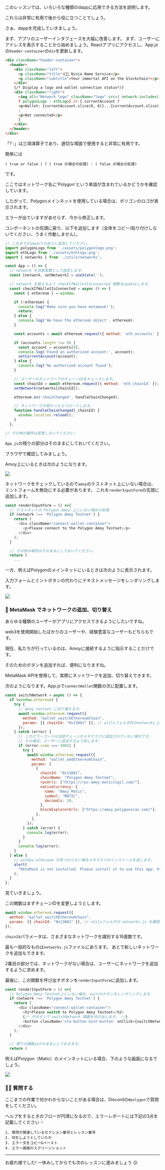 このレッスンでは、いろいろな種類のdappに応用できる方法を説明します。

これらは非常に有用で後から役に立つことでしょう。

さぁ、dappを完成していきましょう。

まず、アプリのユーザーインタフェースを大幅に改善します。 まず、ユーザーにアドレスを表示することから始めましょう。Reactアプリにアクセスし、App.jsの`header-container`の`div`を更新します。

```html
<div className="header-container">
  <header>
    <div className="left">
      <p className="title">🐱‍👤 Ninja Name Service</p>
      <p className="subtitle">Your immortal API on the blockchain!</p>
    </div>
    {/* Display a logo and wallet connection status*/}
    <div className="right">
      <img alt="Network logo" className="logo" src={ network.includes('Polygon')
      ? polygonLogo : ethLogo} /> { currentAccount ?
      <p>Wallet: {currentAccount.slice(0, 6)}...{currentAccount.slice(-4)}</p>
      :
      <p>Not connected</p>
      }
    </div>
  </header>
</div>
```

「? :」は三項演算子であり、適切な場面で使用すると非常に有用です。

簡単には

```
( true or false ) ? ( true の場合の処理) : ( false の場合の処理)
```

です。

ここではネットワーク名に'Polygon'という単語が含まれているかどうかを確認しています。

したがって、Polygonメインネットを使用している場合は、ポリゴンのロゴが表示されます。

エラーが出ていますがあせらず、今から修正します。

コンポーネントの先頭に戻り、以下を追加します（全体をコピー/貼り付けしないでください、うまく作動しません）。

```javascript
// これまでのimportのあとに追加してください。
import polygonLogo from './assets/polygonlogo.png';
import ethLogo from './assets/ethlogo.png';
import { networks } from './utils/networks';

const App = () => {
  // network を状態変数として設定します。
  const [network, setNetwork] = useState('');

  // network を扱えるよう checkIfWalletIsConnected 関数をupdateします。
  const checkIfWalletIsConnected = async () => {
    const { ethereum } = window;

    if (!ethereum) {
      console.log('Make sure you have metamask!');
      return;
    } else {
      console.log('We have the ethereum object', ethereum);
    }

    const accounts = await ethereum.request({ method: 'eth_accounts' });

    if (accounts.length !== 0) {
      const account = accounts[0];
      console.log('Found an authorized account:', account);
      setCurrentAccount(account);
    } else {
      console.log('No authorized account found');
    }

    // ユーザーのネットワークのチェーンIDをチェックします。
    const chainId = await ethereum.request({ method: 'eth_chainId' });
    setNetwork(networks[chainId]);

    ethereum.on('chainChanged', handleChainChanged);

    // ネットワークが変わったらリロードします。
    function handleChainChanged(_chainId) {
      window.location.reload();
    }
  };

// その他の箇所は変更しないでください。
```

`App.js`の残りの部分はそのままにしておいてください。

ブラウザで確認してみましょう。

Amoy上にいるときは次のようになります。

![](/images/Polygon-ENS-Domain/section-4/4_1_1.png)

ネットワークをチェックしているので`amoy`のテストネット上にいない場合は、ミントフォームを無効にする必要があります。 これを`renderInputForm`の先頭に追加します。

```javascript
const renderInputForm = () =>{
  // テストネットの Polygon Amoy 上にいない場合の処理
  if (network !== 'Polygon Amoy Testnet') {
    return (
      <div className="connect-wallet-container">
        <p>Please connect to the Polygon Amoy Testnet</p>
      </div>
    );
  }

  // その他の場所はそのままにしておいてください。
  return (
    ...
```

一方、例えばPolygonのメインネットにいるときは次のように表示されます。

入力フォームとミントボタンの代わりにテキストメッセージをレンダリングします。

![](/images/Polygon-ENS-Domain/section-4/4_1_2.png)

### 🦊 MetaMask でネットワークの追加、切り替え

あらゆる種類のユーザーがアプリにアクセスできるようにしたいですね。

web3を使用開始したばかりのユーザーや、経験豊富なユーザーもどちらもです。

現在、私たちが行っているのは、Amoyに接続するように指示することだけです。

そのためのボタンを追加すれば、便利になりますね。

MetaMask APIを使用して、実際にネットワークを追加、切り替えできます。

次のようになります。App.jsで`connectWallet`関数の次に配置します。

```javascript
const switchNetwork = async () => {
  if (window.ethereum) {
    try {
      // Amoy testnet に切り替えます。
      await window.ethereum.request({
        method: "wallet_switchEthereumChain",
        params: [{ chainId: "0x13881" }], // utilsフォルダ内のnetworks.js を確認しましょう。0xは16進数です。
      });
    } catch (error) {
      // このエラーコードは当該チェーンがメタマスクに追加されていない場合です。
      // その場合、ユーザーに追加するよう促します。
      if (error.code === 4902) {
        try {
          await window.ethereum.request({
            method: "wallet_addEthereumChain",
            params: [
              {
                chainId: "0x13881",
                chainName: "Polygon Amoy Testnet",
                rpcUrls: ["https://rpc-amoy.maticvigil.com/"],
                nativeCurrency: {
                  name: "Amoy Matic",
                  symbol: "MATIC",
                  decimals: 18,
                },
                blockExplorerUrls: ["https://amoy.polygonscan.com/"],
              },
            ],
          });
        } catch (error) {
          console.log(error);
        }
      }
      console.log(error);
    }
  } else {
    // window.ethereum が見つからない場合メタマスクのインストールを促します。
    alert(
      "MetaMask is not installed. Please install it to use this app: https://metamask.io/download.html"
    );
  }
};
```

見ていきましょう。

この関数はまずチェーンIDを変更しようとします。

```javascript
await window.ethereum.request({
  method: "wallet_switchEthereumChain",
  params: [{ chainId: "0x13881" }], // utilsフォルダの networks.js を確認ください。
});
```

`chainId`パラメータは、さまざまなネットワークを識別する16進数です。

最も一般的なものは`networks.js`ファイルにあります。 あとで新しいネットワークを追加もできます。

2番目の部分では、ネットワークがない場合は、ユーザーにネットワークを追加するように求めます。

最後に、この関数を呼び出すボタンを`renderInputForm`に追加します。

```javascript
const renderInputForm = () =>{
  // Polygon Amoy Testnet上にいない場合、switchボタンをレンダリングします。
  if (network !== 'Polygon Amoy Testnet') {
    return (
      <div className="connect-wallet-container">
        <h2>Please switch to Polygon Amoy Testnet</h2>
        {/* 今ボタンで switchNetwork 関数を呼び出します。 */}
        <button className='cta-button mint-button' onClick={switchNetwork}>Click here to switch</button>
      </div>
    );
  }

  // 残りの関数はそのままにしておきます。
  return (
```

例えばPolygon（Matic）のメインネットにいる場合、下のような画面になるでしょう。

![](/images/Polygon-ENS-Domain/section-4/4_1_3.png)

### 🙋‍♂️ 質問する

ここまでの作業で何かわからないことがある場合は、Discordの`#polygon`で質問をしてください。

ヘルプをするときのフローが円滑になるので、エラーレポートには下記の3点を記載してください ✨

```
1. 質問が関連しているセクション番号とレッスン番号
2. 何をしようとしていたか
3. エラー文をコピー&ペースト
4. エラー画面のスクリーンショット
```

---

お疲れ様でした! 一休みしてからでも次のレッスンに進みましょう 😉
